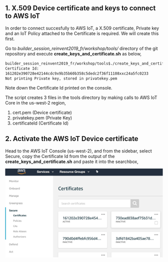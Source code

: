 ## 1. X.509 Device certificate and keys to connect to AWS IoT

In order to connect succesfully to AWS IoT, a X.509 certificate, Private key and an IoT Policy attached to the Certificate is required. We will create this first.

Go to *builder_session_reinvent2019_fr/workshop/tools/* directory of the git repository and execute **create_keys_and_certificate.sh** as below,

```
builder_session_reinvent2019_fr/workshop/tools$./create_keys_and_certificate.sh
Certificate Id: 161202e390728e42144cdc9x9b35b60b358c5dedc2f36f11108xxc24a5fc0233
Not printing Private key, stored in privatekey.pem
```

Note down the Certificate Id printed on the console.

The script creates 3 files in the tools directory by making calls to AWS IoT Core in the us-west-2 region, 

1. cert.pem (Device certificate)
2. privatekey.pem (Private Key)
3. certificateId (Certificate Id)

## 2. Activate the AWS IoT Device certificate
Head to the AWS IoT Console (us-west-2), and from the sidebar, select Secure, copy the Certificate Id from the output of the **create_keys_and_certificate.sh** and paste it into the searchbox,

![](find_certificate.png)



